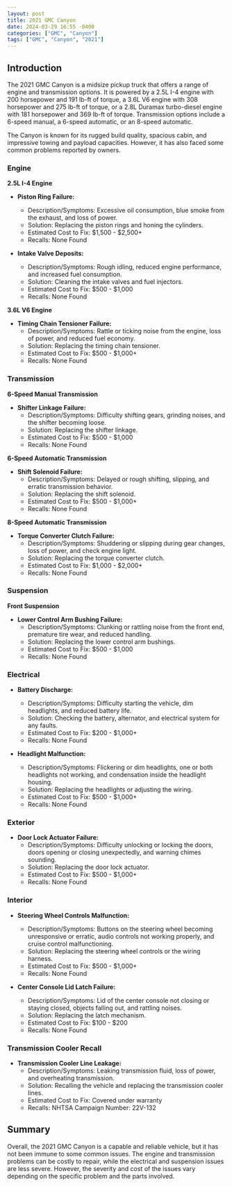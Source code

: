 ```yaml
---
layout: post
title: 2021 GMC Canyon
date: 2024-03-29 16:55 -0400
categories: ["GMC", "Canyon"]
tags: ["GMC", "Canyon", "2021"]
---
```

## Introduction

The 2021 GMC Canyon is a midsize pickup truck that offers a range of engine and transmission options. It is powered by a 2.5L I-4 engine with 200 horsepower and 191 lb-ft of torque, a 3.6L V6 engine with 308 horsepower and 275 lb-ft of torque, or a 2.8L Duramax turbo-diesel engine with 181 horsepower and 369 lb-ft of torque. Transmission options include a 6-speed manual, a 6-speed automatic, or an 8-speed automatic.

The Canyon is known for its rugged build quality, spacious cabin, and impressive towing and payload capacities. However, it has also faced some common problems reported by owners.

### Engine

**2.5L I-4 Engine**

- **Piston Ring Failure:**
    - Description/Symptoms: Excessive oil consumption, blue smoke from the exhaust, and loss of power.
    - Solution: Replacing the piston rings and honing the cylinders.
    - Estimated Cost to Fix: $1,500 - $2,500+
    - Recalls: None Found

- **Intake Valve Deposits:**
    - Description/Symptoms: Rough idling, reduced engine performance, and increased fuel consumption.
    - Solution: Cleaning the intake valves and fuel injectors.
    - Estimated Cost to Fix: $500 - $1,000
    - Recalls: None Found

**3.6L V6 Engine**

- **Timing Chain Tensioner Failure:**
    - Description/Symptoms: Rattle or ticking noise from the engine, loss of power, and reduced fuel economy.
    - Solution: Replacing the timing chain tensioner.
    - Estimated Cost to Fix: $500 - $1,000+
    - Recalls: None Found

### Transmission

**6-Speed Manual Transmission**

- **Shifter Linkage Failure:**
    - Description/Symptoms: Difficulty shifting gears, grinding noises, and the shifter becoming loose.
    - Solution: Replacing the shifter linkage.
    - Estimated Cost to Fix: $500 - $1,000
    - Recalls: None Found

**6-Speed Automatic Transmission**

- **Shift Solenoid Failure:**
    - Description/Symptoms: Delayed or rough shifting, slipping, and erratic transmission behavior.
    - Solution: Replacing the shift solenoid.
    - Estimated Cost to Fix: $500 - $1,000+
    - Recalls: None Found

**8-Speed Automatic Transmission**

- **Torque Converter Clutch Failure:**
    - Description/Symptoms: Shuddering or slipping during gear changes, loss of power, and check engine light.
    - Solution: Replacing the torque converter clutch.
    - Estimated Cost to Fix: $1,000 - $2,000+
    - Recalls: None Found

### Suspension

**Front Suspension**

- **Lower Control Arm Bushing Failure:**
    - Description/Symptoms: Clunking or rattling noise from the front end, premature tire wear, and reduced handling.
    - Solution: Replacing the lower control arm bushings.
    - Estimated Cost to Fix: $500 - $1,000
    - Recalls: None Found

### Electrical

- **Battery Discharge:**
    - Description/Symptoms: Difficulty starting the vehicle, dim headlights, and reduced battery life.
    - Solution: Checking the battery, alternator, and electrical system for any faults.
    - Estimated Cost to Fix: $200 - $1,000+
    - Recalls: None Found

- **Headlight Malfunction:**
    - Description/Symptoms: Flickering or dim headlights, one or both headlights not working, and condensation inside the headlight housing.
    - Solution: Replacing the headlights or adjusting the wiring.
    - Estimated Cost to Fix: $500 - $1,000+
    - Recalls: None Found

### Exterior

- **Door Lock Actuator Failure:**
    - Description/Symptoms: Difficulty unlocking or locking the doors, doors opening or closing unexpectedly, and warning chimes sounding.
    - Solution: Replacing the door lock actuator.
    - Estimated Cost to Fix: $500 - $1,000+
    - Recalls: None Found

### Interior

- **Steering Wheel Controls Malfunction:**
    - Description/Symptoms: Buttons on the steering wheel becoming unresponsive or erratic, audio controls not working properly, and cruise control malfunctioning.
    - Solution: Replacing the steering wheel controls or the wiring harness.
    - Estimated Cost to Fix: $500 - $1,000+
    - Recalls: None Found

- **Center Console Lid Latch Failure:**
    - Description/Symptoms: Lid of the center console not closing or staying closed, objects falling out, and rattling noises.
    - Solution: Replacing the latch mechanism.
    - Estimated Cost to Fix: $100 - $200
    - Recalls: None Found

### Transmission Cooler Recall

- **Transmission Cooler Line Leakage:**
    - Description/Symptoms: Leaking transmission fluid, loss of power, and overheating transmission.
    - Solution: Recalling the vehicle and replacing the transmission cooler lines.
    - Estimated Cost to Fix: Covered under warranty
    - Recalls: NHTSA Campaign Number: 22V-132

## Summary

Overall, the 2021 GMC Canyon is a capable and reliable vehicle, but it has not been immune to some common issues. The engine and transmission problems can be costly to repair, while the electrical and suspension issues are less severe. However, the severity and cost of the issues vary depending on the specific problem and the parts involved.
